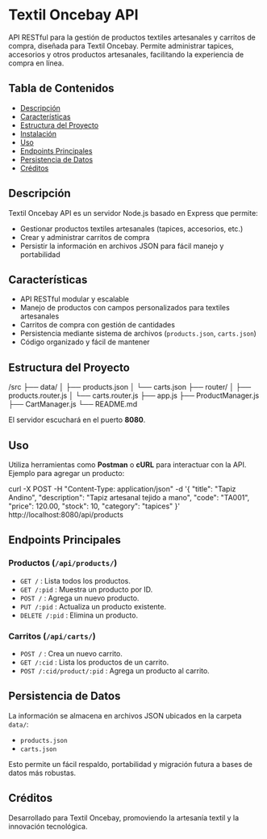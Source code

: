 # Textil Oncebay API

API RESTful para la gestión de productos textiles artesanales y carritos de compra, diseñada para Textil Oncebay. Permite administrar tapices, accesorios y otros productos artesanales, facilitando la experiencia de compra en línea.

## Tabla de Contenidos

- [Descripción](#descripción)
- [Características](#características)
- [Estructura del Proyecto](#estructura-del-proyecto)
- [Instalación](#instalación)
- [Uso](#uso)
- [Endpoints Principales](#endpoints-principales)
- [Persistencia de Datos](#persistencia-de-datos)
- [Créditos](#créditos)

## Descripción

Textil Oncebay API es un servidor Node.js basado en Express que permite:

- Gestionar productos textiles artesanales (tapices, accesorios, etc.)
- Crear y administrar carritos de compra
- Persistir la información en archivos JSON para fácil manejo y portabilidad

## Características

- API RESTful modular y escalable
- Manejo de productos con campos personalizados para textiles artesanales
- Carritos de compra con gestión de cantidades
- Persistencia mediante sistema de archivos (`products.json`, `carts.json`)
- Código organizado y fácil de mantener

## Estructura del Proyecto


/src
  ├── data/
  │   ├── products.json
  │   └── carts.json
  ├── router/
  │   ├── products.router.js
  │   └── carts.router.js
  ├── app.js
  ├── ProductManager.js
  ├── CartManager.js
  └── README.md

El servidor escuchará en el puerto **8080**.

## Uso

Utiliza herramientas como **Postman** o **cURL** para interactuar con la API. Ejemplo para agregar un producto:

curl -X POST -H "Content-Type: application/json" -d '{
  "title": "Tapiz Andino",
  "description": "Tapiz artesanal tejido a mano",
  "code": "TA001",
  "price": 120.00,
  "stock": 10,
  "category": "tapices"
}' http://localhost:8080/api/products


## Endpoints Principales

### Productos (`/api/products/`)
- `GET /` : Lista todos los productos.
- `GET /:pid` : Muestra un producto por ID.
- `POST /` : Agrega un nuevo producto.
- `PUT /:pid` : Actualiza un producto existente.
- `DELETE /:pid` : Elimina un producto.

### Carritos (`/api/carts/`)
- `POST /` : Crea un nuevo carrito.
- `GET /:cid` : Lista los productos de un carrito.
- `POST /:cid/product/:pid` : Agrega un producto al carrito.

## Persistencia de Datos

La información se almacena en archivos JSON ubicados en la carpeta `data/`:
- `products.json`
- `carts.json`

Esto permite un fácil respaldo, portabilidad y migración futura a bases de datos más robustas.

## Créditos

Desarrollado para Textil Oncebay, promoviendo la artesanía textil y la innovación tecnológica.
